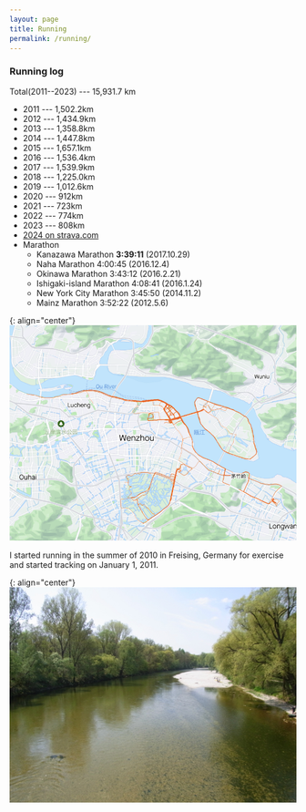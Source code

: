 ```yaml
---
layout: page
title: Running
permalink: /running/
---
```


### Running log

Total(2011--2023) --- 15,931.7 km 
- 2011 --- 1,502.2km 
- 2012 --- 1,434.9km 
- 2013 --- 1,358.8km 
- 2014 --- 1,447.8km 
- 2015 --- 1,657.1km 
- 2016 --- 1,536.4km 
- 2017 --- 1,539.9km 
- 2018 --- 1,225.0km 
- 2019 --- 1,012.6km 
- 2020 --- 912km      
- 2021 --- 723km      
- 2022 --- 774km      
- 2023 --- 808km      
- [2024 on strava.com](https://www.strava.com/athletes/33629431)
- Marathon
  - Kanazawa Marathon			**3:39:11**	(2017.10.29)
  - Naha Marathon			4:00:45		(2016.12.4)
  - Okinawa Marathon			3:43:12		(2016.2.21)
  - Ishigaki-island Marathon		4:08:41		(2016.1.24)
  - New York City Marathon		3:45:50		(2014.11.2)
  - Mainz Marathon			3:52:22		(2012.5.6)

{: align="center"}
![Running heatmap](/assets/img/heatmap.png)

I started running in the summer of 2010 in Freising, Germany for exercise and started tracking on January 1, 2011.

{: align="center"}
![Isar](/assets/img/Freising.jpeg)